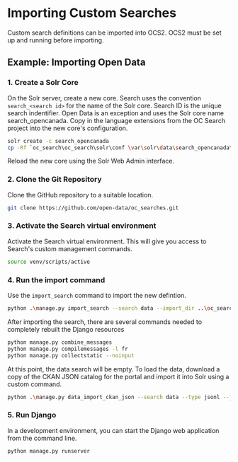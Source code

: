 # Importing Custom Searches #

Custom search definitions can be imported into OCS2. OCS2 must be set up and running
before importing.

## Example: Importing Open Data ##

### 1. Create a Solr Core ###

On the Solr server, create a new core. Search uses the convention `search_<search id>`
for the name of the Solr core. Search ID is the unique search indentifier. Open Data is
an exception and uses the Solr core name search_opencanada. Copy in the language extensions
from the OC Search project into the new core's configuration.

```bash
solr create -c search_opencanada
cp -Rf `oc_search\oc_search\solr\conf \var\solr\data\search_opencanada\conf\`
```
Reload the new core using the Solr Web Admin interface.

### 2. Clone the Git Repository ###

Clone the GitHub repository to a suitable location.

```bash
git clone https://github.com/open-data/oc_searches.git
```
### 3. Activate the Search virtual environment ###

Activate the Search virtual environment. This will give you access to Search's custom management commands.

```bash
source venv/scripts/active
```

### 4. Run the import command

Use the `import_search` command to import the new defintion.

```bash
python .\manage.py import_search --search data --import_dir ..\oc_searches\ --include_db
```

After importing the search, there are several commands needed to completely rebuilt the Django resources
```bash
python manage.py combine_messages
python manage.py compilemessages -l fr
python manage.py collectstatic --noinput
```

At this point, the data search will be empty. To load the data, download a copy of the CKAN JSON catalog for the portal
and import it into Solr using a custom command.

```bash
python .\manage.py data_import_ckan_json --search data --type jsonl --json .\data\od-do-canada.jsonl --reset
```

### 5. Run Django ###

In a development environment, you can start the Django web application from the command line.

```bash
python manage.py runserver
```
